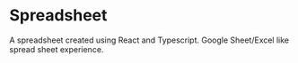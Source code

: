 # Spreadsheet 
A spreadsheet created using React and Typescript. Google Sheet/Excel like spread sheet experience.

